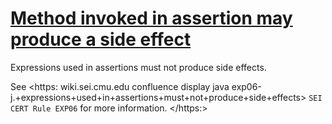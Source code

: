 # [Method invoked in assertion may produce a side effect](https://spotbugs.readthedocs.io/en/latest/bugDescriptions.html#ASE_ASSERTION_WITH_SIDE_EFFECT_METHOD)

Expressions used in assertions must not produce side effects.

See <https: wiki.sei.cmu.edu confluence display java exp06-j.+expressions+used+in+assertions+must+not+produce+side+effects>
 `SEI CERT Rule EXP06` for more information. 
</https:>